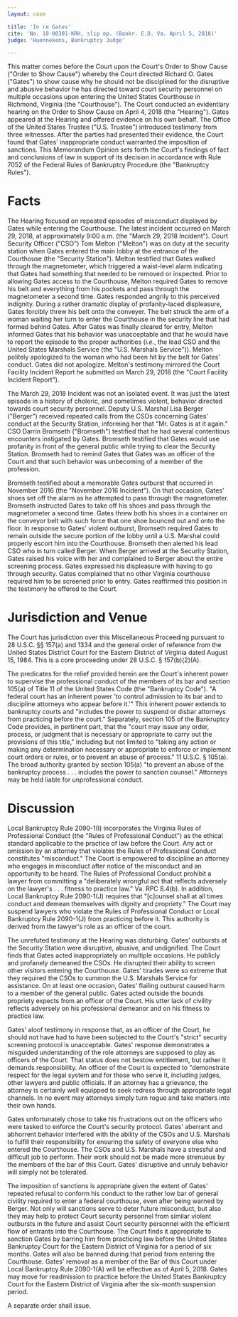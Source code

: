 ```yaml
---
layout: case 

title: 'In re Gates'
cite: 'No. 18-00301-KRH, slip op. (Bankr. E.D. Va. April 5, 2018)'
judge: 'Huennekens, Bankruptcy Judge'

---
```


This matter comes before the Court upon the Court's Order to Show Cause ("Order to Show Cause") whereby the Court directed Richard O. Gates ("Gates") to show cause why he should not be disciplined for the disruptive and abusive behavior he has directed toward court security personnel on multiple occasions upon entering the United States Courthouse in Richmond, Virginia (the "Courthouse"). The Court conducted an evidentiary hearing on the Order to Show Cause on April 4, 2018 (the "Hearing"). Gates appeared at the Hearing and offered evidence on his own behalf. The Office of the United States Trustee ("U.S. Trustee") introduced testimony from three witnesses. After the parties had presented their evidence, the Court found that Gates' inappropriate conduct warranted the imposition of sanctions. This Memorandum Opinion sets forth the Court's findings of fact and conclusions of law in support of its decision in accordance with Rule 7052 of the Federal Rules of Bankruptcy Procedure (the "Bankruptcy Rules").

# Facts

The Hearing focused on repeated episodes of misconduct displayed by Gates while entering the Courthouse. The latest incident occurred on March 29, 2018, at approximately 9:00 a.m. (the "March 29, 2018 Incident"). Court Security Officer ("CSO") Tom Melton ("Melton") was on duty at the security station when Gates entered the main lobby at the entrance of the Courthouse (the "Security Station"). Melton testified that Gates walked through the magnetometer, which triggered a waist-level alarm indicating that Gates had something that needed to be removed or inspected. Prior to allowing Gates access to the Courthouse, Melton required Gates to remove his belt and everything from his pockets and pass through the magnetometer a second time. Gates responded angrily to this perceived indignity. During a rather dramatic display of profanity-laced displeasure, Gates forcibly threw his belt onto the conveyer. The belt struck the arm of a woman waiting her turn to enter the Courthouse in the security line that had formed behind Gates. After Gates was finally cleared for entry, Melton informed Gates that his behavior was unacceptable and that he would have to report the episode to the proper authorities (_i.e._, the lead CSO and the United States Marshals Service (the "U.S. Marshals Service")). Melton politely apologized to the woman who had been hit by the belt for Gates' conduct. Gates did not apologize. Melton's testimony mirrored the Court Facility Incident Report he submitted on March 29, 2018 (the "Court Facility Incident Report").

The March 29, 2018 Incident was not an isolated event. It was just the latest episode in a history of choleric, and sometimes violent, behavior directed towards court security personnel. Deputy U.S. Marshal Lisa Berger ("Berger") received repeated calls from the CSOs concerning Gates' conduct at the Security Station, informing her that "Mr. Gates is at it again." CSO Darrin Bromseth ("Bromseth") testified that he had several contentious encounters instigated by Gates. Bromseth testified that Gates would use profanity in front of the general public while trying to clear the Security Station. Bromseth had to remind Gates that Gates was an officer of the Court and that such behavior was unbecoming of a member of the profession.

Bromseth testified about a memorable Gates outburst that occurred in November 2016 (the "November 2016 Incident"). On that occasion, Gates' shoes set off the alarm as he attempted to pass through the magnetometer. Bromseth instructed Gates to take off his shoes and pass through the magnetometer a second time. Gates threw both his shoes in a container on the conveyor belt with such force that one shoe bounced out and onto the floor. In response to Gates' violent outburst, Bromseth required Gates to remain outside the secure portion of the lobby until a U.S. Marshal could properly escort him into the Courthouse. Bromseth then alerted his lead CSO who in turn called Berger. When Berger arrived at the Security Station, Gates raised his voice with her and complained to Berger about the entire screening process. Gates expressed his displeasure with having to go through security. Gates complained that no other Virginia courthouse required him to be screened prior to entry. Gates reaffirmed this position in the testimony he offered to the Court.

# Jurisdiction and Venue

The Court has jurisdiction over this Miscellaneous Proceeding pursuant to 28 U.S.C. §§ 157(a) and 1334 and the general order of reference from the United States District Court for the Eastern District of Virginia dated August 15, 1984. This is a core proceeding under 28 U.S.C. § 157(b)(2)(A).

The predicates for the relief provided herein are the Court's inherent power to supervise the professional conduct of the members of its bar and section 105(a) of Title 11 of the United States Code (the "Bankruptcy Code"). "A federal court has an inherent power 'to control admission to its bar and to discipline attorneys who appear before it.'" This inherent power extends to bankruptcy courts and "includes the power to suspend or disbar attorneys from practicing before the court." Separately, section 105 of the Bankruptcy Code provides, in pertinent part, that the "court may issue any order, process, or judgment that is necessary or appropriate to carry out the provisions of this title," including but not limited to "taking any action or making any determination necessary or appropriate to enforce or implement court orders or rules, or to prevent an abuse of process." 11 U.S.C. § 105(a). The broad authority granted by section 105(a) "to prevent an abuse of the bankruptcy process . . . includes the power to sanction counsel." Attorneys may be held liable for unprofessional conduct.

# Discussion

Local Bankruptcy Rule 2090-1(I) incorporates the Virginia Rules of Professional Conduct (the "Rules of Professional Conduct") as the ethical standard applicable to the practice of law before the Court. Any act or omission by an attorney that violates the Rules of Professional Conduct constitutes "misconduct." The Court is empowered to discipline an attorney who engages in misconduct after notice of the misconduct and an opportunity to be heard. The Rules of Professional Conduct prohibit a lawyer from committing a "deliberately wrongful act that reflects adversely on the lawyer's . . . fitness to practice law." Va. RPC 8.4(b). In addition, Local Bankruptcy Rule 2090-1(J) requires that "[c]ounsel shall at all times conduct and demean themselves with dignity and propriety." The Court may suspend lawyers who violate the Rules of Professional Conduct or Local Bankruptcy Rule 2090-1(J) from practicing before it. This authority is derived from the lawyer's role as an officer of the court. 

The unrefuted testimony at the Hearing was disturbing. Gates' outbursts at the Security Station were disruptive, abusive, and undignified. The Court finds that Gates acted inappropriately on multiple occasions. He publicly and profanely demeaned the CSOs. He disrupted their ability to screen other visitors entering the Courthouse. Gates' tirades were so extreme that they required the CSOs to summon the U.S. Marshals Service for assistance. On at least one occasion, Gates' flailing outburst caused harm to a member of the general public. Gates acted outside the bounds propriety expects from an officer of the Court. His utter lack of civility reflects adversely on his professional demeanor and on his fitness to practice law.

Gates' aloof testimony in response that, as an officer of the Court, he should not have had to have been subjected to the Court's "strict" security screening protocol is unacceptable. Gates' response demonstrates a misguided understanding of the role attorneys are supposed to play as officers of the Court. That status does not bestow entitlement, but rather it demands responsibility. An officer of the Court is expected to "demonstrate respect for the legal system and for those who serve it, including judges, other lawyers and public officials. If an attorney has a grievance, the attorney is certainly well equipped to seek redress through appropriate legal channels. In no event may attorneys simply turn rogue and take matters into their own hands.

Gates unfortunately chose to take his frustrations out on the officers who were tasked to enforce the Court's security protocol. Gates' aberrant and abhorrent behavior interfered with the ability of the CSOs and U.S. Marshals to fulfill their responsibility for ensuring the safety of everyone else who entered the Courthouse. The CSOs and U.S. Marshals have a stressful and difficult job to perform. Their work should not be made more strenuous by the members of the bar of this Court. Gates' disruptive and unruly behavior will simply not be tolerated.

The imposition of sanctions is appropriate given the extent of Gates' repeated refusal to conform his conduct to the rather low bar of general civility required to enter a federal courthouse, even after being warned by Berger. Not only will sanctions serve to deter future misconduct, but also they may help to protect Court security personnel from similar violent outbursts in the future and assist Court security personnel with the efficient flow of entrants into the Courthouse. The Court finds it appropriate to sanction Gates by barring him from practicing law before the United States Bankruptcy Court for the Eastern District of Virginia for a period of six months. Gates will also be banned during that period from entering the Courthouse. Gates' removal as a member of the Bar of this Court under Local Bankruptcy Rule 2090-1(A) will be effective as of April 5, 2018. Gates may move for readmission to practice before the United States Bankruptcy Court for the Eastern District of Virginia after the six-month suspension period.

A separate order shall issue.